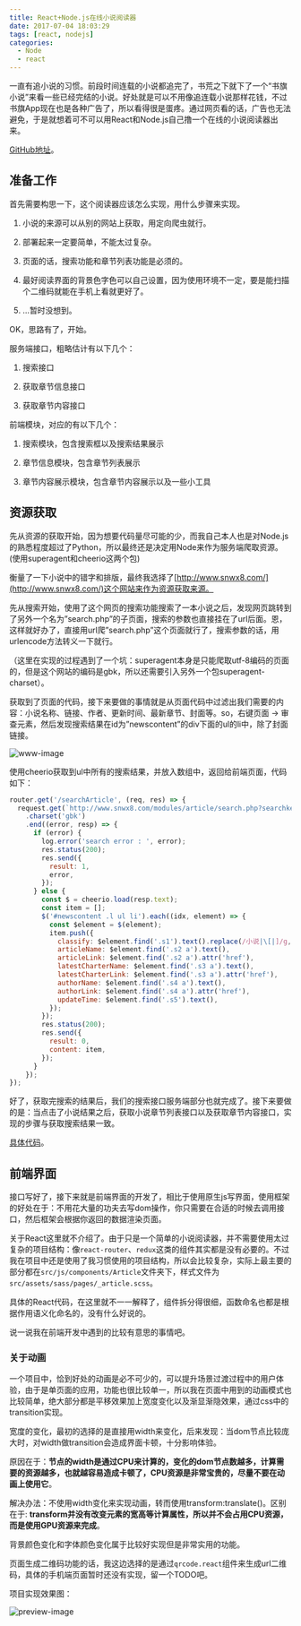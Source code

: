 ```yaml
---
title: React+Node.js在线小说阅读器
date: 2017-07-04 18:03:29
tags: [react, nodejs]
categories:
  - Node
  - react
---
```


一直有追小说的习惯。前段时间连载的小说都追完了，书荒之下就下了一个“书旗小说”来看一些已经完结的小说。好处就是可以不用像追连载小说那样花钱，不过书旗App现在也是各种广告了，所以看得很是蛋疼。通过网页看的话，广告也无法避免，于是就想着可不可以用React和Node.js自己撸一个在线的小说阅读器出来。

[GitHub地址](https://github.com/Ash-sc/online-reader/tree/master)。

<!-- more -->

## 准备工作

首先需要构思一下，这个阅读器应该怎么实现，用什么步骤来实现。

1. 小说的来源可以从别的网站上获取，用定向爬虫就行。

2. 部署起来一定要简单，不能太过复杂。

3. 页面的话，搜索功能和章节列表功能是必须的。

4. 最好阅读界面的背景色字色可以自己设置，因为使用环境不一定，要是能扫描个二维码就能在手机上看就更好了。

5. …暂时没想到。

OK，思路有了，开始。

服务端接口，粗略估计有以下几个：

1. 搜索接口

2. 获取章节信息接口

3. 获取章节内容接口

前端模块，对应的有以下几个：

1. 搜索模块，包含搜索框以及搜索结果展示

2. 章节信息模块，包含章节列表展示

3. 章节内容展示模块，包含章节内容展示以及一些小工具

## 资源获取

先从资源的获取开始，因为想要代码量尽可能的少，而我自己本人也是对Node.js的熟悉程度超过了Python，所以最终还是决定用Node来作为服务端爬取资源。(使用superagent和cheerio这两个包)

衡量了一下小说中的错字和排版，最终我选择了[http://www.snwx8.com/](http://www.snwx8.com/)这个网站来作为资源获取来源。

先从搜索开始，使用了这个网页的搜索功能搜索了一本小说之后，发现网页跳转到了另外一个名为”search.php”的子页面，搜索的参数也直接挂在了url后面。恩，这样就好办了，直接用url爬”search.php”这个页面就行了，搜索参数的话，用urlencode方法转义一下就行。

（这里在实现的过程遇到了一个坑：superagent本身是只能爬取utf-8编码的页面的，但是这个网站的编码是gbk，所以还需要引入另外一个包superagent-charset）。

获取到了页面的代码，接下来要做的事情就是从页面代码中过滤出我们需要的内容：小说名称、链接、作者、更新时间、最新章节、封面等。so，右键页面 → 审查元素，然后发现搜索结果在id为”newscontent”的div下面的ul的li中，除了封面链接。

![www-image](http://web-site-files.ashshen.cc/blog/react-online-reader/search-result.png)

使用cheerio获取到ul中所有的搜索结果，并放入数组中，返回给前端页面，代码如下：

``` js
router.get('/searchArticle', (req, res) => {
  request.get(`http://www.snwx8.com/modules/article/search.php?searchkey=${urlencode(req.query.searchKey, 'gbk')}`)
    .charset('gbk')
    .end((error, resp) => {
      if (error) {
        log.error('search error : ', error);
        res.status(200);
        res.send({
          result: 1,
          error,
        });
      } else {
        const $ = cheerio.load(resp.text);
        const item = [];
        $('#newscontent .l ul li').each((idx, element) => {
          const $element = $(element);
          item.push({
            classify: $element.find('.s1').text().replace(/小说|\[|]/g, ''),
            articleName: $element.find('.s2 a').text(),
            articleLink: $element.find('.s2 a').attr('href'),
            latestCharterName: $element.find('.s3 a').text(),
            latestCharterLink: $element.find('.s3 a').attr('href'),
            authorName: $element.find('.s4 a').text(),
            authorLink: $element.find('.s4 a').attr('href'),
            updateTime: $element.find('.s5').text(),
          });
        });
        res.status(200);
        res.send({
          result: 0,
          content: item,
        });
      }
    });
});
```
好了，获取完搜索的结果后，我们的搜索接口服务端部分也就完成了。接下来要做的是：当点击了小说结果之后，获取小说章节列表接口以及获取章节内容接口，实现的步骤与获取搜索结果一致。

[具体代码](https://github.com/Ash-sc/online-reader/blob/master/server/article/article.js)。

## 前端界面

接口写好了，接下来就是前端界面的开发了，相比于使用原生js写界面，使用框架的好处在于：不用花大量的功夫去写dom操作，你只需要在合适的时候去调用接口，然后框架会根据你返回的数据渲染页面。

关于React这里就不介绍了。由于只是一个简单的小说阅读器，并不需要使用太过复杂的项目结构：像`react-router`、`redux`这类的组件其实都是没有必要的。不过我在项目中还是使用了我习惯使用的项目结构，所以会比较复杂，实际上最主要的部分都在`src/js/components/Article`文件夹下，样式文件为`src/assets/sass/pages/_article.scss`。

具体的React代码，在这里就不一一解释了，组件拆分得很细，函数命名也都是根据作用语义化命名的，没有什么好说的。

说一说我在前端开发中遇到的比较有意思的事情吧。

### 关于动画

一个项目中，恰到好处的动画是必不可少的，可以提升场景过渡过程中的用户体验，由于是单页面的应用，功能也很比较单一，所以我在页面中用到的动画模式也比较简单，绝大部分都是平移效果加上宽度变化以及渐显渐隐效果，通过css中的transition实现。

宽度的变化，最初的选择的是直接用width来变化，后来发现：当dom节点比较庞大时，对width做transition会造成界面卡顿，十分影响体验。

原因在于：**节点的width是通过CPU来计算的，变化的dom节点数越多，计算需要的资源越多，也就越容易造成卡顿了，CPU资源是非常宝贵的，尽量不要在动画上使用它**。

解决办法：不使用width变化来实现动画，转而使用transform:translate()。区别在于: **transform并没有改变元素的宽高等计算属性，所以并不会占用CPU资源，而是使用GPU资源来完成**。

背景颜色变化和字体颜色变化属于比较好实现但是非常实用的功能。

页面生成二维码功能的话，我这边选择的是通过`qrcode.react`组件来生成url二维码，具体的手机端页面暂时还没有实现，留一个TODO吧。

项目实现效果图：

![preview-image](http://web-site-files.ashshen.cc/gitHub/online-reader-preview.gif)

